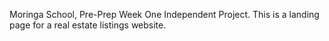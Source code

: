 Moringa School, Pre-Prep Week One Independent Project. This is a landing page for a real estate listings website.
